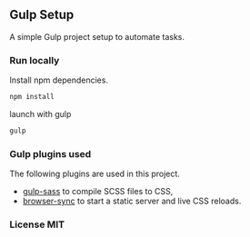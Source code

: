 ## Gulp Setup

A simple Gulp project setup to automate tasks.

### Run locally

Install npm dependencies.

```bash
npm install
```

launch with gulp

```bash
gulp
```

### Gulp plugins used

The following plugins are used in this project.

- [gulp-sass](https://www.npmjs.com/package/gulp-sass) to compile SCSS files to CSS,
- [browser-sync](https://www.npmjs.com/package/browser-sync) to start a static server and live CSS reloads.

### License MIT